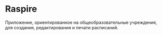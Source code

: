 # Raspire
Приложение, ориентированное на общеобразовательные учреждения, для создания, редактирования и печати расписаний.

